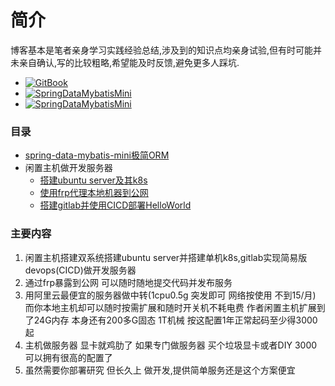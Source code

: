# 简介 

博客基本是笔者亲身学习实践经验总结,涉及到的知识点均亲身试验,但有时可能并未亲自确认,写的比较粗略,希望能及时反馈,避免更多人踩坑.



- [![GitBook](https://img.shields.io/badge/BLOG-vonchange.github.io-brightgreen.svg)](https://www.vonchange.com/)
- [![SpringDataMybatisMini](https://img.shields.io/badge/SpringDataMybatisMini-github-brightgreen.svg)](https://github.com/VonChange/spring-data-mybatis-mini)
- [![SpringDataMybatisMini](https://img.shields.io/badge/SpringDataMybatisMini-gitee-brightgreen.svg)](https://gitee.com/vonchange/spring-data-mybatis-mini)


### 目录
* [spring-data-mybatis-mini极简ORM](doc/mini.md)
* 闲置主机做开发服务器
   * [搭建ubuntu server及其k8s](doc/host/ubuntu.md)
   * [使用frp代理本地机器到公网](doc/host/frp.md)
   * [搭建gitlab并使用CICD部署HelloWorld](doc/host/gitlab-ci.md)


### 主要内容
1. 闲置主机搭建双系统搭建ubuntu server并搭建单机k8s,gitlab实现简易版devops(CICD)做开发服务器
2. 通过frp暴露到公网 可以随时随地提交代码并发布服务
3. 用阿里云最便宜的服务器做中转(1cpu0.5g 突发即可 网络按使用 不到15/月) 而你本地主机却可以随时按需扩展和随时开关机不耗电费 
作者闲置主机扩展到了24G内存 本身还有200多G固态 1T机械 按这配置1年正常起码至少得3000起
4. 主机做服务器 显卡就鸡肋了 如果专门做服务器 买个垃圾显卡或者DIY 3000可以拥有很高的配置了 
5. 虽然需要你部署研究 但长久上 做开发,提供简单服务还是这个方案便宜

